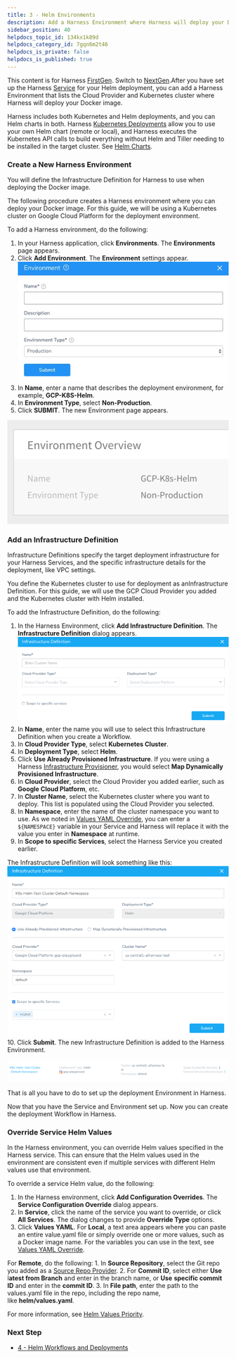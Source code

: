 ```yaml
---
title: 3 - Helm Environments
description: Add a Harness Environment where Harness will deploy your Docker image.
sidebar_position: 40
helpdocs_topic_id: 134kx1k89d
helpdocs_category_id: 7gqn6m2t46
helpdocs_is_private: false
helpdocs_is_published: true
---
```


This content is for Harness [FirstGen](../../../getting-started/harness-first-gen-vs-harness-next-gen.md). Switch to [NextGen](https://docs.harness.io/article/lbhf2h71at).After you have set up the Harness [Service](2-helm-services.md) for your Helm deployment, you can add a Harness Environment that lists the Cloud Provider and Kubernetes cluster where Harness will deploy your Docker image.

Harness includes both Kubernetes and Helm deployments, and you can Helm charts in both. Harness [Kubernetes Deployments](../kubernetes-deployments/kubernetes-deployments-overview.md) allow you to use your own Helm chart (remote or local), and Harness executes the Kubernetes API calls to build everything without Helm and Tiller needing to be installed in the target cluster. See [Helm Charts](https://docs.harness.io/article/t6zrgqq0ny-kubernetes-services#helm_charts).

### Create a New Harness Environment

You will define the Infrastructure Definition for Harness to use when deploying the Docker image.

The following procedure creates a Harness environment where you can deploy your Docker image. For this guide, we will be using a Kubernetes cluster on Google Cloud Platform for the deployment environment.

To add a Harness environment, do the following:

1. In your Harness application, click **Environments**. The **Environments** page appears.
2. Click **Add Environment**. The **Environment** settings appear.  
![](./static/3-helm-environments-08.png)
3. In **Name**, enter a name that describes the deployment environment, for example, **GCP-K8S-Helm**.
4. In **Environment Type**, select **Non-Production**.
5. Click **SUBMIT**. The new Environment page appears.

![](./static/3-helm-environments-09.png)

### Add an Infrastructure Definition

​Infrastructure Definitions specify the target deployment infrastructure for your Harness Services, and the specific infrastructure details for the deployment, like VPC settings. 

You define the Kubernetes cluster to use for deployment as an ​Infrastructure Definition. For this guide, we will use the GCP Cloud Provider you added and the Kubernetes cluster with Helm installed.

To add the Infrastructure Definition, do the following:

1. In the Harness Environment, click **Add Infrastructure Definition**. The **Infrastructure Definition** dialog appears.![](./static/3-helm-environments-10.png)
2. In **Name**, enter the name you will use to select this Infrastructure Definition when you create a Workflow.
3. In **Cloud Provider Type**, select **Kubernetes Cluster**.
4. In **Deployment Type**, select **Helm**.
5. Click **Use Already Provisioned Infrastructure**. If you were using a Harness [Infrastructure Provisioner](../model-cd-pipeline/infrastructure-provisioner/add-an-infra-provisioner.md), you would select **Map Dynamically Provisioned Infrastructure**.
6. In **Cloud Provider**, select the Cloud Provider you added earlier, such as **Google Cloud Platform**, etc.
7. In **Cluster Name**, select the Kubernetes cluster where you want to deploy. This list is populated using the Cloud Provider you selected.
8. In **Namespace**, enter the name of the cluster namespace you want to use. As we noted in [Values YAML Override](2-helm-services.md#values-yaml-override), you can enter a `${NAMESPACE}` variable in your Service and Harness will replace it with the value you enter in **Namespace** at runtime.
9. In **Scope to specific Services**, select the Harness Service you created earlier.  
  
The Infrastructure Definition will look something like this:![](./static/3-helm-environments-11.png)
10. Click **Submit**. The new Infrastructure Definition is added to the Harness Environment.

![](./static/3-helm-environments-12.png)

That is all you have to do to set up the deployment Environment in Harness.

Now that you have the Service and Environment set up. Now you can create the deployment Workflow in Harness.

### Override Service Helm Values

In the Harness environment, you can override Helm values specified in the Harness service. This can ensure that the Helm values used in the environment are consistent even if multiple services with different Helm values use that environment.

To override a service Helm value, do the following:

1. In the Harness environment, click **Add Configuration Overrides**. The **Service Configuration Override** dialog appears.
2. In **Service**, click the name of the service you want to override, or click **All Services**. The dialog changes to provide **Override Type** options.
3. Click **Values YAML**. For **Local**, a text area appears where you can paste an entire value.yaml file or simply override one or more values, such as a Docker image name. For the variables you can use in the text, see [Values YAML Override](2-helm-services.md#values-yaml-override).  
  
For **Remote**, do the following:
	1. In **Source Repository**, select the Git repo you added as a [Source Repo Provider](https://docs.harness.io/article/ay9hlwbgwa-add-source-repo-providers).
	2. For **Commit ID**, select either **Use** l**atest from Branch** and enter in the branch name, or **Use** **specific commit ID** and enter in the **commit ID**.
	3. In **File path**, enter the path to the values.yaml file in the repo, including the repo name, like **helm/values.yaml**.

For more information, see [Helm Values Priority](4-helm-workflows.md#helm-values-priority).

### Next Step

* [4 - Helm Workflows and Deployments](4-helm-workflows.md)

